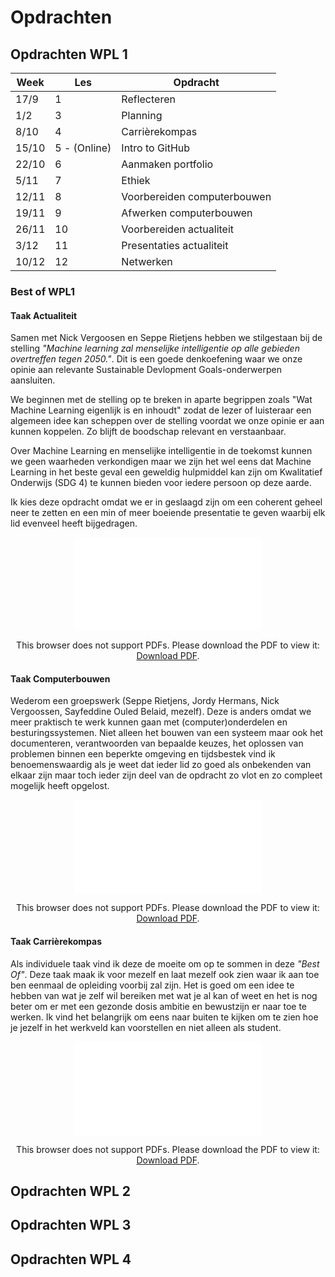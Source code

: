 # Opdrachten

## Opdrachten WPL 1

| Week        | Les                  | Opdracht                            |
|-------------|----------------------|-------------------------------------|
| 17/9 | 1  | Reflecteren                        |
| 1/2  | 3  | Planning                           |
| 8/10 | 4  | Carrièrekompas                     |
| 15/10 | 5 - (Online)    | Intro to GitHub                    |
| 22/10 | 6               | Aanmaken portfolio                 |
| 5/11  | 7               | Ethiek                             |
| 12/11 | 8               | Voorbereiden computerbouwen        |
| 19/11 | 9               | Afwerken computerbouwen            |
| 26/11 | 10              | Voorbereiden actualiteit           |
| 3/12 | 11               | Presentaties actualiteit           |
| 10/12 | 12              | Netwerken                          |

### Best of WPL1

#### Taak Actualiteit

Samen met Nick Vergoosen en Seppe Rietjens hebben we stilgestaan bij de stelling _"Machine learning zal menselijke intelligentie op alle gebieden overtreffen tegen 2050."_. Dit is een goede denkoefening waar we onze opinie aan relevante Sustainable Devlopment Goals-onderwerpen aansluiten.

We beginnen met de stelling op te breken in aparte begrippen zoals "Wat Machine Learning eigenlijk is en inhoudt" zodat de lezer of luisteraar een algemeen idee kan scheppen over de stelling voordat we onze opinie er aan kunnen koppelen. Zo blijft de boodschap relevant en verstaanbaar.

Over Machine Learning en menselijke intelligentie in de toekomst kunnen we geen waarheden verkondigen maar we zijn het wel eens dat Machine Learning in het beste geval een geweldig hulpmiddel kan zijn om Kwalitatief Onderwijs (SDG 4) te kunnen bieden voor iedere persoon op deze aarde.

Ik kies deze opdracht omdat we er in geslaagd zijn om een coherent geheel neer te zetten en een min of meer boeiende presentatie te geven waarbij elk lid evenveel heeft bijgedragen.

<center>
  <object data="../assets/pdf/groep22_actualiteit.pdf" type="application/pdf" width="720px" height="1080px">
   <embed src="../assets/pdf/groep22_actualiteit.pdf">
      <p>This browser does not support PDFs. Please download the PDF to view it: <a href="../assets/pdf/groep22_actualiteit.pdf">Download PDF</a>.</p>
    </embed>
  </object>
</center>

#### Taak Computerbouwen

Wederom een groepswerk (Seppe Rietjens, Jordy Hermans, Nick Vergoossen, Sayfeddine Ouled Belaid, mezelf). Deze is anders omdat we meer praktisch te werk kunnen gaan met (computer)onderdelen en besturingssystemen. Niet alleen het bouwen van een systeem maar ook het documenteren, verantwoorden van bepaalde keuzes, het oplossen van problemen binnen een beperkte omgeving en tijdsbestek vind ik benoemenswaardig als je weet dat ieder lid zo goed als onbekenden van elkaar zijn maar toch ieder zijn deel van de opdracht zo vlot en zo compleet mogelijk heeft opgelost.
<center>
  <object data="../assets/pdf/computerbouwen_groep2.pdf" type="application/pdf" width="720px" height="1080px">
   <embed src="../assets/pdf/computerbouwen_groep2.pdf">
      <p>This browser does not support PDFs. Please download the PDF to view it: <a href="../assets/pdf/computerbouwen_groep2.pdf">Download PDF</a>.</p>
    </embed>
  </object>
</center>

#### Taak Carrièrekompas

Als individuele taak vind ik deze de moeite om op te sommen in deze _"Best Of"_. Deze taak maak ik voor mezelf en laat mezelf ook zien waar ik aan toe ben eenmaal de opleiding voorbij zal zijn. Het is goed om een idee te hebben van wat je zelf wil bereiken met wat je al kan of weet en het is nog beter om er met een gezonde dosis ambitie en bewustzijn er naar toe te werken. Ik vind het belangrijk om eens naar buiten te kijken om te zien hoe je jezelf in het werkveld kan voorstellen en niet alleen als student.

<center>
  <object data="../assets/pdf/nulens_brecht_carrièrekompas.pdf" type="application/pdf" width="720px" height="1080px">
   <embed src="../assets/pdf/nulens_brecht_carrièrekompas.pdf">
      <p>This browser does not support PDFs. Please download the PDF to view it: <a href="../assets/pdf/nulens_brecht_carrièrekompas.pdf">Download PDF</a>.</p>
    </embed>
  </object>
</center>

## Opdrachten WPL 2

## Opdrachten WPL 3

## Opdrachten WPL 4
